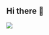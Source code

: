 ## Hi there 👋

<a href="https://u8views.com/github/mhnap"><img src="https://u8views.com/api/v1/github/profiles/17296656/views/pixel.svg"></a>

<!--

**mhnap/mhnap** is a ✨ _special_ ✨ repository because its `README.md` (this file) appears on your GitHub profile.

Here are some ideas to get you started:

- 🔭 I’m currently working on ...
- 🌱 I’m currently learning ...
- 👯 I’m looking to collaborate on ...
- 🤔 I’m looking for help with ...
- 💬 Ask me about ...
- 📫 How to reach me: ...
- 😄 Pronouns: ...
- ⚡ Fun fact: ...
-->
